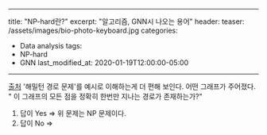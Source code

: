 
---
title:  "NP-hard란?"
excerpt: "알고리즘, GNN시 나오는 용어"
header:
  teaser: /assets/images/bio-photo-keyboard.jpg
categories:
  - Data analysis
tags:
  - NP-hard
  - GNN
last_modified_at: 2020-01-19T12:00:00-05:00
---
[출처](https://namu.wiki/w/P-NP%20%EB%AC%B8%EC%A0%9C)
'해밀턴 경로 문제'를 예시로 이해하는게 더 편해 보인다.
어떤 그래프가 주어졌다.
" 이 그래프의 모든 점을 정확히 한번만 지나는 경로가 존재하는가?"
1) 답이 Yes => 위 문제는 NP 문제이다.
2) 답이 No => 
<!--stackedit_data:
eyJoaXN0b3J5IjpbLTUxMDA3NDU2OF19
-->